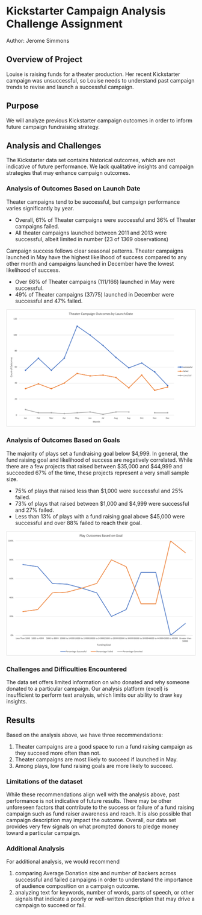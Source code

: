 # Kickstarter Campaign Analysis Challenge Assignment
Author: Jerome Simmons

## Overview of Project
Louise is raising funds for a theater production. Her recent Kickstarter campaign was unsuccessful, so Louise needs to understand past campaign trends to revise and launch a successful campaign.

## Purpose
We will analyze previous Kickstarter campaign outcomes in order to inform future campaign fundraising strategy.

## Analysis and Challenges
The Kickstarter data set contains historical outcomes, which are not indicative of future performance. We lack qualitative insights and campaign strategies that may enhance campaign outcomes.

### Analysis of Outcomes Based on Launch Date
Theater campaigns tend to be successful, but campaign performance varies significantly by year.
* Overall, 61% of Theater campaigns were successful and 36% of Theater campaigns failed.
* All theater campaigns launched between 2011 and 2013 were successful, albeit limited in number (23 of 1369 observations)

Campaign success follows clear seasonal patterns. Theater campaigns launched in May have the highest likelihood of success compared to any other month and campaigns launched in December have the lowest likelihood of success.
* Over 66% of Theater campaigns (111/166) launched in May were successful.
* 49% of Theater campaigns (37/75) launched in December were successful and 47% failed.

![Theater_Outcomes_vs_Launch.png](Theater_Outcomes_vs_Launch.png)


### Analysis of Outcomes Based on Goals
The majority of plays set a fundraising goal below $4,999. In general, the fund raising goal and likelihood of success are negatively correlated. While there are a few projects that raised between $35,000 and $44,999 and succeeded 67% of the time, these projects represent a very small sample size.
* 75% of plays that raised less than $1,000 were successful and 25% failed.
* 73% of plays that raised between $1,000 and $4,999 were successful and 27% failed.
* Less than 13% of plays with a fund raising goal above $45,000 were successful and over 88% failed to reach their goal.

![Outcomes_vs_Goals.png](Outcomes_vs_Goals.png)


### Challenges and Difficulties Encountered
The data set offers limited information on who donated and why someone donated to a particular campaign. Our analysis platform (excel) is insufficient to perform text analysis, which limits our ability to draw key insights. 

## Results
Based on the analysis above, we have three recommendations:
1. Theater campaigns are a good space to run a fund raising campaign as they succeed more often than not.
2. Theater campaigns are most likely to succeed if launched in May.
3. Among plays, low fund raising goals are more likely to succeed. 

### Limitations of the dataset
While these recommendations align well with the analysis above, past performance is not indicative of future results. There may be other unforeseen factors that contribute to the success or failure of a fund raising campaign such as fund raiser awareness and reach. It is also possible that campaign description may impact the outcome. Overall, our data set provides very few signals on what prompted donors to pledge money toward a particular campaign.

### Additional Analysis
For additional analysis, we would recommend 
1. comparing Average Donation size and number of backers across successful and failed campaigns in order to understand the importance of audience composition on a campaign outcome.
2. analyzing text for keywords, number of words, parts of speech, or other signals that indicate a poorly or well-written description that may drive a campaign to succeed or fail.

